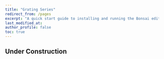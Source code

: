 ```yaml
---
title: "Grating Series"
redirect_from: /pages
excerpt: "A quick start guide to installing and running the Bonsai editor."
last_modified_at: 
author_profile: false
toc: true
---
```


## Under Construction
